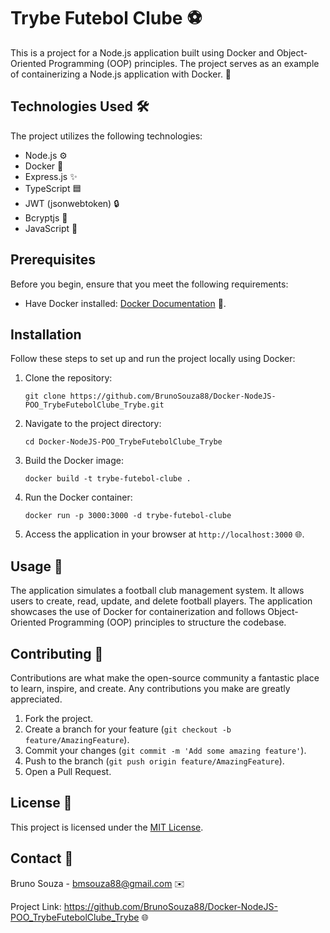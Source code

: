 <h1>Trybe Futebol Clube ⚽</h1>

<p>This is a project for a Node.js application built using Docker and Object-Oriented Programming (OOP) principles. The project serves as an example of containerizing a Node.js application with Docker. 🐳</p>

<h2>Technologies Used 🛠️</h2>

<p>The project utilizes the following technologies:</p>

<ul>
  <li>Node.js ⚙️</li>
  <li>Docker 🐳</li>
  <li>Express.js ✨</li>
  <li>TypeScript 🟦</li>
  <li>JWT (jsonwebtoken) 🔒</li>
  <li>Bcryptjs 🔑</li>
  <li>JavaScript 🚀</li>
</ul>

<h2>Prerequisites</h2>

<p>Before you begin, ensure that you meet the following requirements:</p>

<ul>
  <li>Have Docker installed: <a href="https://docs.docker.com/get-docker/">Docker Documentation</a> 🐳.</li>
</ul>

<h2>Installation</h2>

<p>Follow these steps to set up and run the project locally using Docker:</p>

<ol>
  <li>Clone the repository:</li>

  <pre><code>git clone https://github.com/BrunoSouza88/Docker-NodeJS-POO_TrybeFutebolClube_Trybe.git</code></pre>

  <li>Navigate to the project directory:</li>

  <pre><code>cd Docker-NodeJS-POO_TrybeFutebolClube_Trybe</code></pre>

  <li>Build the Docker image:</li>

  <pre><code>docker build -t trybe-futebol-clube .</code></pre>

  <li>Run the Docker container:</li>

  <pre><code>docker run -p 3000:3000 -d trybe-futebol-clube</code></pre>

  <li>Access the application in your browser at <code>http://localhost:3000</code> 🌐.</li>
</ol>

<h2>Usage 🚀</h2>

<p>The application simulates a football club management system. It allows users to create, read, update, and delete football players. The application showcases the use of Docker for containerization and follows Object-Oriented Programming (OOP) principles to structure the codebase.</p>

<h2>Contributing 🤝</h2>

<p>Contributions are what make the open-source community a fantastic place to learn, inspire, and create. Any contributions you make are greatly appreciated.</p>

<ol>
  <li>Fork the project.</li>
  <li>Create a branch for your feature (<code>git checkout -b feature/AmazingFeature</code>).</li>
  <li>Commit your changes (<code>git commit -m 'Add some amazing feature'</code>).</li>
  <li>Push to the branch (<code>git push origin feature/AmazingFeature</code>).</li>
  <li>Open a Pull Request.</li>
</ol>

<h2>License 📜</h2>

<p>This project is licensed under the <a href="LICENSE">MIT License</a>.</p>

<h2>Contact 📧</h2>

<p>Bruno Souza - <a href="mailto:bmsouza88@gmail.com">bmsouza88@gmail.com</a> ✉️</p>

<p>Project Link: <a href="https://github.com/BrunoSouza88/Docker-NodeJS-POO_TrybeFutebolClube_Trybe">https://github.com/BrunoSouza88/Docker-NodeJS-POO_TrybeFutebolClube_Trybe</a> 🌐</p>

